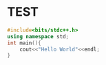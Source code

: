 # TEST
```cpp
#include<bits/stdc++.h>
using namespace std;
int main(){
    cout<<"Hello World"<<endl;
}
```
